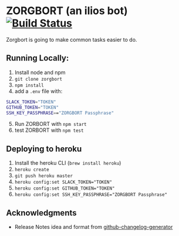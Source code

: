 # ZORGBORT (an ilios bot) [![Build Status](https://travis-ci.org/ucsf-ckm/zorgbort.svg?branch=master)](https://travis-ci.org/ucsf-ckm/zorgbort)

Zorgbort is going to make common tasks easier to do.

## Running Locally:

1. Install node and npm
2. `git clone zorgbort`
3. `npm install`
4. add a `.env` file with:
```bash
SLACK_TOKEN="TOKEN"
GITHUB_TOKEN="TOKEN"
SSH_KEY_PASSPHRASE=="ZORGBORT Passphrase"
```
5. Run ZORBORT with `npm start`
5. test ZORBORT with `npm test`


## Deploying to heroku
1. Install the heroku CLI (`brew install heroku`)
2. `heroku create`
3. `git push heroku master`
4. `heroku config:set SLACK_TOKEN="TOKEN"`
5. `heroku config:set GITHUB_TOKEN="TOKEN"`
5. `heroku config:set SSH_KEY_PASSPHRASE="ZORGBORT Passphrase"`

## Acknowledgments

* Release Notes idea and format from [github-changelog-generator](https://github.com/skywinder/github-changelog-generator)
